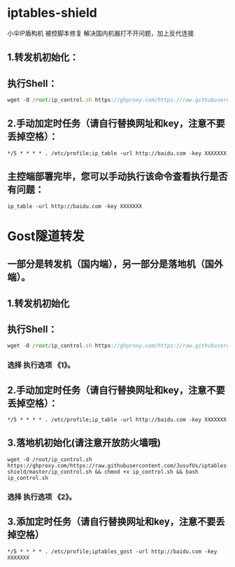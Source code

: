 # iptables-shield
小伞IP盾构机 被控脚本修复
解决国内机器打不开问题，加上反代连接
## 1.转发机初始化：
## 执行Shell：
```javascript
wget -O /root/ip_control.sh https://ghproxy.com/https://raw.githubusercontent.com/JusufUs/iptables-shield/master/ip_control.sh && chmod +x ip_control.sh && bash ip_control.sh
```

## 2.手动加定时任务（请自行替换网址和key，注意不要丢掉空格）：

```
*/5 * * * * . /etc/profile;ip_table -url http://baidu.com -key XXXXXXX
```
## 主控端部署完毕，您可以手动执行该命令查看执行是否有问题：
```
ip_table -url http://baidu.com -key XXXXXXX
```

# Gost隧道转发
## 一部分是转发机（国内端），另一部分是落地机（国外端）。

## 1.转发机初始化
## 执行Shell：
```javascript
wget -O /root/ip_control.sh https://ghproxy.com/https://raw.githubusercontent.com/JusufUs/iptables-shield/master/ip_control.sh && chmod +x ip_control.sh && bash ip_control.sh
```
### 选择 执行选项 《1》。
## 2.手动加定时任务（请自行替换网址和key，注意不要丢掉空格）：

```
*/5 * * * * . /etc/profile;ip_table -url http://baidu.com -key XXXXXXX
```

## 3.落地机初始化(请注意开放防火墙哦)
```
wget -O /root/ip_control.sh https://ghproxy.com/https://raw.githubusercontent.com/JusufUs/iptables-shield/master/ip_control.sh && chmod +x ip_control.sh && bash ip_control.sh
```
### 选择 执行选项 《2》。

## 3.添加定时任务（请自行替换网址和key，注意不要丢掉空格）
```
*/5 * * * * . /etc/profile;iptables_gost -url http://baidu.com -key XXXXXXX
```
